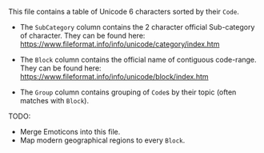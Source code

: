 This file contains a table of Unicode 6 characters sorted by their `Code`.

- The `SubCategory` column contains the 2 character official Sub-category of character. They can be found here:  https://www.fileformat.info/info/unicode/category/index.htm

- The `Block` column contains the official name of contiguous code-range. They can be found here: https://www.fileformat.info/info/unicode/block/index.htm

- The `Group` column contains grouping of `Code`s by their topic (often matches with `Block`).

TODO:
- Merge Emoticons into this file.
-	Map modern geographical regions to every `Block`.
